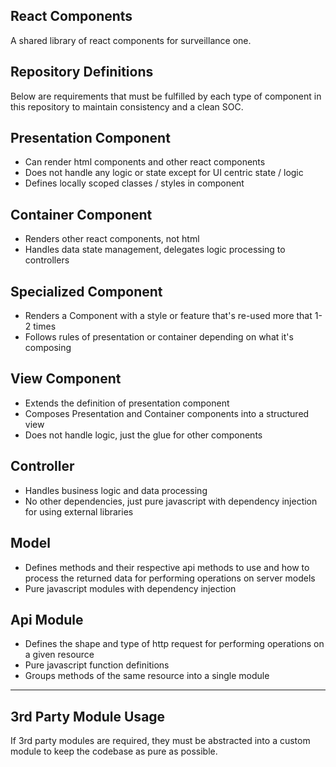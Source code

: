 ## React Components

A shared library of react components for surveillance one.

## Repository Definitions

Below are requirements that must be fulfilled by each type of component in this repository to maintain consistency and a clean SOC.

Presentation Component
---
- Can render html components and other react components
- Does not handle any logic or state except for UI centric state / logic
- Defines locally scoped classes / styles in component

Container Component
---
- Renders other react components, not html
- Handles data state management, delegates logic processing to controllers

Specialized Component
---
- Renders a Component with a style or feature that's re-used more that 1-2 times
- Follows rules of presentation or container depending on what it's composing

View Component
---
- Extends the definition of presentation component
- Composes Presentation and Container components into a structured view
- Does not handle logic, just the glue for other components

Controller
---
- Handles business logic and data processing
- No other dependencies, just pure javascript with dependency injection for using external libraries

Model
---
- Defines methods and their respective api methods to use and how to process the returned data for performing operations on server models
- Pure javascript modules with dependency injection

Api Module
---
- Defines the shape and type of http request for performing operations on a given resource
- Pure javascript function definitions
- Groups methods of the same resource into a single module
---

## 3rd Party Module Usage

If 3rd party modules are required, they must be abstracted into a custom module to keep the codebase as pure as possible.
